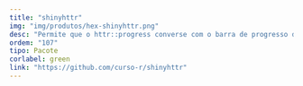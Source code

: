 ```yaml
---
title: "shinyhttr"
img: "img/produtos/hex-shinyhttr.png"
desc: "Permite que o httr::progress converse com o barra de progresso do shinyWidgets."
ordem: "107"
tipo: Pacote
corlabel: green
link: "https://github.com/curso-r/shinyhttr"
---
```

